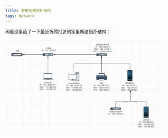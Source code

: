```yaml
---
title: 家用网络拓扑结构
tags: Network
---
```


闲着没事画了一下最近折腾打造的家里网络拓扑结构：

![network-topology](/assets/images/2023-02-09-家用网络拓扑结构/network-topology.png)

